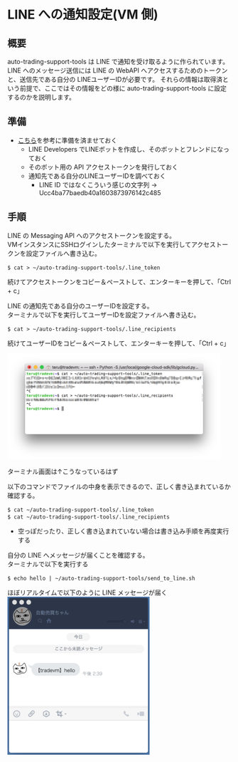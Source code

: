 # LINE への通知設定(VM 側)

## 概要
auto-trading-support-tools は LINE で通知を受け取るように作られています。  
LINE へのメッセージ送信には LINE の WebAPI へアクセスするためのトークンと、送信先である自分の LINEユーザーIDが必要です。
それらの情報は取得済という前提で、ここではその情報をどの様に auto-trading-support-tools に設定するのかを説明します。

## 準備
* [こちら](create_line_channel.md)を参考に準備を済ませておく
   * LINE Developers でLINEボットを作成し、そのボットとフレンドになっておく
   * そのボット用の API アクセストークンを発行しておく
   * 通知先である自分のLINEユーザーIDを調べておく
       * LINE ID ではなくこういう感じの文字列 → Ucc4ba77baedb40a1603873976142c485


## 手順

LINE の Messaging API へのアクセストークンを設定する。  
VMインスタンスにSSHログインしたターミナルで以下を実行してアクセストークンを設定ファイルへ書き込む。
```
$ cat > ~/auto-trading-support-tools/.line_token
```
続けてアクセストークンをコピー＆ペーストして、エンターキーを押して、「Ctrl + c」


LINE の通知先である自分のユーザーIDを設定する。  
ターミナルで以下を実行してユーザーIDを設定ファイルへ書き込む。
```
$ cat > ~/auto-trading-support-tools/.line_recipients
```
続けてユーザーIDをコピー＆ペーストして、エンターキーを押して、「Ctrl + c」


<img src="./images/remote19.png" width="480px" />  

ターミナル画面は↑こうなっているはず


以下のコマンドでファイルの中身を表示できるので、正しく書き込まれているか確認する。
```
$ cat ~/auto-trading-support-tools/.line_token
$ cat ~/auto-trading-support-tools/.line_recipients
```

* 空っぽだったり、正しく書き込まれていない場合は書き込み手順を再度実行する

自分の LINE へメッセージが届くことを確認する。  
ターミナルで以下を実行する
```
$ echo hello | ~/auto-trading-support-tools/send_to_line.sh
```


ほぼリアルタイムで以下のように LINE メッセージが届く  
<img src="./images/remote20.png" width="320px" />  
